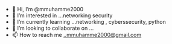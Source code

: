 - 👋 Hi, I’m @mmuhamme2000
- 👀 I’m interested in ...networking security
- 🌱 I’m currently learning ...networking , cyberssecurity, python
- 💞️ I’m looking to collaborate on ...
- 📫 How to reach me ..mmuhamme2000@gmail.com

<!---
mmuhamme2000/mmuhamme2000 is a ✨ special ✨ repository because its `README.md` (this file) appears on your GitHub profile.
You can click the Preview link to take a look at your changes.
--->
